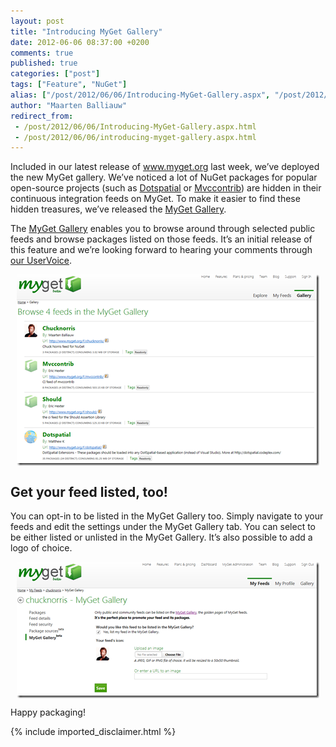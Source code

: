 ```yaml
---
layout: post
title: "Introducing MyGet Gallery"
date: 2012-06-06 08:37:00 +0200
comments: true
published: true
categories: ["post"]
tags: ["Feature", "NuGet"]
alias: ["/post/2012/06/06/Introducing-MyGet-Gallery.aspx", "/post/2012/06/06/introducing-myget-gallery.aspx"]
author: "Maarten Balliauw"
redirect_from:
 - /post/2012/06/06/Introducing-MyGet-Gallery.aspx.html
 - /post/2012/06/06/introducing-myget-gallery.aspx.html
---
```


<p>Included in our latest release of <a href="http://www.myget.org">www.myget.org</a> last week, we&rsquo;ve deployed the new MyGet gallery. We&rsquo;ve noticed a lot of NuGet packages for popular open-source projects (such as <a href="http://www.myget.org/gallery/dotspatial" target="_blank">Dotspatial</a> or <a href="http://www.myget.org/gallery/mvccontrib" target="_blank">Mvccontrib</a>) are hidden in their continuous integration feeds on MyGet. To make it easier to find these hidden treasures, we&rsquo;ve released the <a href="http://www.myget.org/gallery" target="_blank">MyGet Gallery</a>.</p>
<p>The <a href="http://www.myget.org/gallery" target="_blank">MyGet Gallery</a> enables you to browse around through selected public feeds and browse packages listed on those feeds. It&rsquo;s an initial release of this feature and we&rsquo;re looking forward to hearing your comments through <a href="http://myget.uservoice.com">our UserVoice</a>.</p>
<p><a href="/images/image_8.png"><img style="background-image: none; margin: 5px auto; padding-left: 0px; padding-right: 0px; display: block; float: none; padding-top: 0px; border-width: 0px;" title="image" src="/images/image_thumb_7.png" alt="image" width="484" height="306" border="0" /></a></p>
<h2>Get your feed listed, too!</h2>
<p>You can opt-in to be listed in the MyGet Gallery too. Simply navigate to your feeds and edit the settings under the MyGet Gallery tab. You can select to be either listed or unlisted in the MyGet Gallery. It&rsquo;s also possible to add a logo of choice.</p>
<p><a href="/images/image_9.png"><img style="background-image: none; margin: 5px auto; padding-left: 0px; padding-right: 0px; display: block; float: none; padding-top: 0px; border-width: 0px;" title="image" src="/images/image_thumb_8.png" alt="image" width="484" height="218" border="0" /></a></p>
<p>Happy packaging!</p>

{% include imported_disclaimer.html %}

